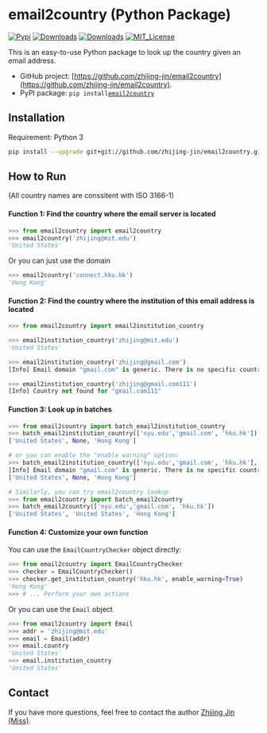 # email2country (Python Package)
[![Pypi](https://img.shields.io/pypi/v/email2country.svg)](https://pypi.org/project/email2country)
[![Downloads](https://pepy.tech/badge/email2country)](https://pepy.tech/project/email2country)
[![Downloads](https://pepy.tech/badge/email2country/month)](https://pepy.tech/project/email2country/month)
[![MIT_License](https://camo.githubusercontent.com/890acbdcb87868b382af9a4b1fac507b9659d9bf/68747470733a2f2f696d672e736869656c64732e696f2f62616467652f6c6963656e73652d4d49542d626c75652e737667)](LICENCE)

This is an easy-to-use Python package to look up the country given an email address. 
- GitHub project: [https://github.com/zhijing-jin/email2country](https://github.com/zhijing-jin/email2country).
- PyPI package: `pip install`[`email2country`](https://pypi.org/project/email2country/) 

## Installation
Requirement: Python 3
```bash
pip install --upgrade git+git://github.com/zhijing-jin/email2country.git
```

## How to Run
(All country names are conssitent with ISO 3166-1)

#### Function 1: Find the country where the email server is located
```python
>>> from email2country import email2country
>>> email2country('zhijing@mit.edu')
'United States'
```
Or you can just use the domain
```python
>>> email2country('connect.hku.hk')
'Hong Kong'
```
#### Function 2: Find the country where the institution of this email address is located
```python
>>> from email2country import email2institution_country

>>> email2institution_country('zhijing@mit.edu')
'United States'

>>> email2institution_country('zhijing@gmail.com')
[Info] Email domain "gmail.com" is generic. There is no specific country.

>>> email2institution_country('zhijing@gmail.com111')
[Info] Country not found for "gmail.com111"
```
#### Function 3: Look up in batches
```python
>>> from email2country import batch_email2institution_country
>>> batch_email2institution_country(['nyu.edu','gmail.com', 'hku.hk'])
['United States', None, 'Hong Kong']

# or you can enable the "enable warning" option:
>>> batch_email2institution_country(['nyu.edu','gmail.com', 'hku.hk'], enable_warning=True)
[Info] Email domain "gmail.com" is generic. There is no specific country.
['United States', None, 'Hong Kong']

# Similarly, you can try email2country lookup
>>> from email2country import batch_email2country
>>> batch_email2country(['nyu.edu','gmail.com', 'hku.hk'])
['United States', 'United States', 'Hong Kong']
```
#### Function 4: Customize your own function
You can use the `EmailCountryChecker` object directly:
```python
>>> from email2country import EmailCountryChecker
>>> checker = EmailCountryChecker()
>>> checker.get_institution_country('hku.hk', enable_warning=True)
'Hong Kong'
>>> # ... Perform your own actions
```
Or you can use the `Email` object
```python
>>> from email2country import Email 
>>> addr = 'zhijing@mit.edu'
>>> email = Email(addr)
>>> email.country
'United States'
>>> email.institution_country
'United States'
```
## Contact
If you have more questions, feel free to contact the author [Zhijing Jin (Miss)](mailto:zhijing.jin@connect.hku.hk).

